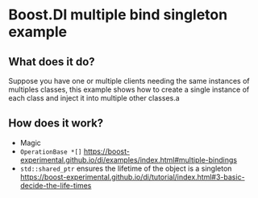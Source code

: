 # Boost.DI multiple bind singleton example

## What does it do?

Suppose you have one or multiple clients needing the same instances of multiples classes,
this example shows how to create a single instance of each class and inject it into multiple other classes.a

## How does it work?

- Magic
- `OperationBase *[]` https://boost-experimental.github.io/di/examples/index.html#multiple-bindings
- `std::shared_ptr` ensures the lifetime of the object is a singleton https://boost-experimental.github.io/di/tutorial/index.html#3-basic-decide-the-life-times

